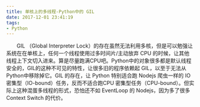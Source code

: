 ```yaml
---
title: 单核上的多线程-Python中的 GIL
date: 2017-12-01 23:41:19
tags:
- Python
---
```


&emsp;&emsp;GIL （Global Interpreter Lock）的存在虽然无法利用多核，但是可以勉强让系统在在单核上，任何一个线程使用过多时间片/主动放弃 CPU 的时候，让其他线程上下文切入进来。算是尽量跑满CPU吧。Python中的对象很多都是默认线程安全的，GIL的这种不可见的特性，让很多旧的程序依赖起 GIL，以至于无法从Python中移除掉它。GIL 的存在，让 Python 特别适合跑 Nodejs 爬虫一样的 IO 密集型（IO-bound）任务，反而不适合跑CPU 密集型任务（CPU-bound）。但实际上这种混蛋多线程的形式，恐怕还不如 EventLoop 的 Nodejs，因为多了很多 Context Switch 的代价。
